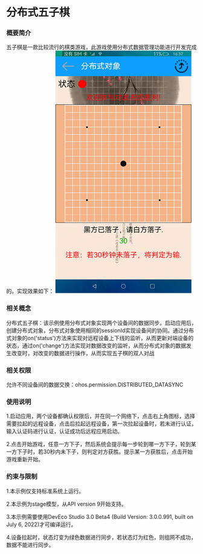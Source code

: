 # 分布式五子棋

### 概要简介

五子棋是一款比较流行的棋类游戏，此游戏使用分布式数据管理功能进行开发完成的。实现效果如下：
![](./screenshots/devices/index.png)

### 相关概念

分布式五子棋：该示例使用分布式对象实现两个设备间的数据同步。启动应用后，创建分布式对象，分布式对象使用相同的sessionId实现设备间的协同。通过分布式对象的on('status')方法来实现对远程设备上下线的监听，从而更新对端设备的状态，通过on('change')方法实现对数据改变的监听，从而分布式对象的数据发生改变时，对改变的数据进行操作，从而实现五子棋的双人对战

### 相关权限

允许不同设备间的数据交换：ohos.permission.DISTRIBUTED_DATASYNC

### 使用说明

1.启动应用，两个设备都确认权限后，并在同一个网络下，点击右上角图标，选择需要拉起的远程设备，点击后拉起远程设备，第一次拉起设备时，若未进行认证，输入认证码进行认证，认证成功后远程应用启动。

2.点击开始游戏，任意一方下子，然后系统会提示每一步轮到哪一方下子，轮到某一方下子时，若30秒内未下子，则判定对方获胜。提示某一方获胜后，点击开始游戏重新开始。

### 约束与限制

1.本示例仅支持标准系统上运行。

2.本示例为stage模型，从API version 9开始支持。

3.本示例需要使用DevEco Studio 3.0 Beta4 (Build Version: 3.0.0.991, built on July 6, 2022)才可编译运行。

4.设备拉起时，状态灯变为绿色数据进行同步，若状态灯为红色，则组网不成功，数据不能进行同步。